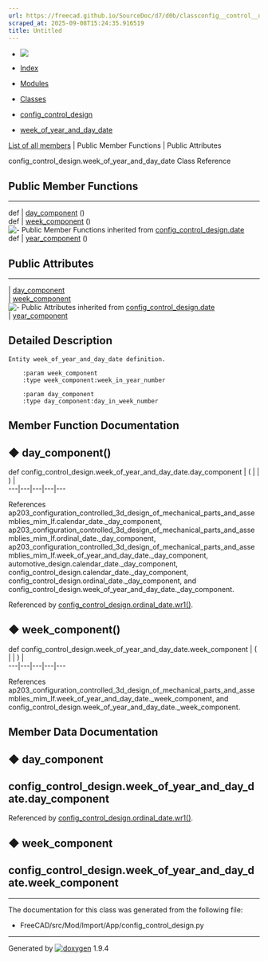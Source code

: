 ```yaml
---
url: https://freecad.github.io/SourceDoc/d7/d0b/classconfig__control__design_1_1week__of__year__and__day__date.html
scraped_at: 2025-09-08T15:24:35.916519
title: Untitled
---
```


  * [ ![](https://www.freecad.org/svg/logo-freecad.svg) ](https://freecadweb.org "FreeCAD")
  * [Index](../../index.html "Index")
  * [Modules](../../modules.html "Modules list")
  * [Classes](../../annotated.html "Annotated list")

  * [config_control_design](../../d4/d07/namespaceconfig__control__design.html)
  * [week_of_year_and_day_date](../../d7/d0b/classconfig__control__design_1_1week__of__year__and__day__date.html)

[List of all members](../../d9/d15/classconfig__control__design_1_1week__of__year__and__day__date-members.html) | Public Member Functions | Public Attributes

config_control_design.week_of_year_and_day_date Class Reference

##  Public Member Functions  
  
---  
def | [day_component](../../d7/d0b/classconfig__control__design_1_1week__of__year__and__day__date.html#aa9b7beda2823251b3a766de598bf7223) ()  
def | [week_component](../../d7/d0b/classconfig__control__design_1_1week__of__year__and__day__date.html#a9e4793b5119213644e5a8e6bb509be51) ()  
![-](../../closed.png) Public Member Functions inherited from
[config_control_design.date](../../d2/d82/classconfig__control__design_1_1date.html)  
def | [year_component](../../d2/d82/classconfig__control__design_1_1date.html#a26ba43826b1aa1307606ee6854f80eb9) ()  
  
##  Public Attributes  
  
---  
|
[day_component](../../d7/d0b/classconfig__control__design_1_1week__of__year__and__day__date.html#a291690bead7b748597bc7da6ec3a831f)  
|
[week_component](../../d7/d0b/classconfig__control__design_1_1week__of__year__and__day__date.html#a65e3a676b5ea8de79661d6e70b8d9289)  
![-](../../closed.png) Public Attributes inherited from
[config_control_design.date](../../d2/d82/classconfig__control__design_1_1date.html)  
|
[year_component](../../d2/d82/classconfig__control__design_1_1date.html#a43e1e405197649df13352d29ba41a5dc)  
  
## Detailed Description

    
    
    Entity week_of_year_and_day_date definition.
    
        :param week_component
        :type week_component:week_in_year_number
    
        :param day_component
        :type day_component:day_in_week_number

## Member Function Documentation

## ◆ day_component()

def config_control_design.week_of_year_and_day_date.day_component  | ( | | ) |   
---|---|---|---|---  
  
References
ap203_configuration_controlled_3d_design_of_mechanical_parts_and_assemblies_mim_lf.calendar_date._day_component,
ap203_configuration_controlled_3d_design_of_mechanical_parts_and_assemblies_mim_lf.ordinal_date._day_component,
ap203_configuration_controlled_3d_design_of_mechanical_parts_and_assemblies_mim_lf.week_of_year_and_day_date._day_component,
automotive_design.calendar_date._day_component,
config_control_design.calendar_date._day_component,
config_control_design.ordinal_date._day_component, and
config_control_design.week_of_year_and_day_date._day_component.

Referenced by
[config_control_design.ordinal_date.wr1()](../../db/d24/classconfig__control__design_1_1ordinal__date.html#ac0645da88faca12523b179b56af32d8d).

## ◆ week_component()

def config_control_design.week_of_year_and_day_date.week_component  | ( | | ) |   
---|---|---|---|---  
  
References
ap203_configuration_controlled_3d_design_of_mechanical_parts_and_assemblies_mim_lf.week_of_year_and_day_date._week_component,
and config_control_design.week_of_year_and_day_date._week_component.

## Member Data Documentation

## ◆ day_component

config_control_design.week_of_year_and_day_date.day_component  
---  
  
Referenced by
[config_control_design.ordinal_date.wr1()](../../db/d24/classconfig__control__design_1_1ordinal__date.html#ac0645da88faca12523b179b56af32d8d).

## ◆ week_component

config_control_design.week_of_year_and_day_date.week_component  
---  
  
* * *

The documentation for this class was generated from the following file:

  * FreeCAD/src/Mod/Import/App/config_control_design.py

* * *

Generated by
[![doxygen](../../doxygen.svg)](https://www.doxygen.org/index.html) 1.9.4

